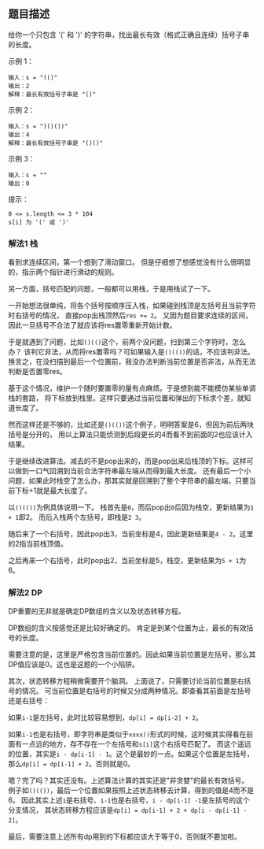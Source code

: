 ## 题目描述
给你一个只包含 '(' 和 ')' 的字符串，找出最长有效（格式正确且连续）括号子串的长度。

示例 1：
```
输入：s = "(()"
输出：2
解释：最长有效括号子串是 "()"
```
示例 2：
```
输入：s = ")()())"
输出：4
解释：最长有效括号子串是 "()()"
```
示例 3：
```
输入：s = ""
输出：0
```

提示：
```
0 <= s.length <= 3 * 104
s[i] 为 '(' 或 ')'
```

### 解法1 栈
看到求连续区间，第一个想到了滑动窗口。
但是仔细想了想感觉没有什么很明显的，指示两个指针进行滑动的规则。

另一方面，括号匹配的问题，一般都可以用栈，于是用栈试了一下。

一开始想法很单纯，将各个括号按顺序压入栈，如果碰到栈顶是左括号且当前字符时右括号的情况，
直接pop出栈顶然后`res += 2`。
又因为题目要求连续的区间，因此一旦括号不合法了就应该将res置零重新开始计数。

于是就遇到了问题，比如`()(()`这个，前两个没问题，扫到第三个字符时，怎么办？
该判它非法，从而将res置零吗？可如果输入是`()(())`的话，不应该判非法。
换言之，在没扫描到最后一个位置前，我没办法判断当前位置是否非法，从而无法判断是否置零res。

基于这个情况，维护一个随时要置零的量有点麻烦。于是想到能不能模仿某些单调栈的套路，
将下标放到栈里。这样只要通过当前位置和弹出的下标求个差，就知道长度了。

然而这样还是不够的，比如还是`()(())`这个例子，明明答案是6，但因为前后两块括号是分开的，
用以上算法只能侦测到后段更长的4而看不到前面的2也应该计入结果。

于是继续改进算法。减去的不是pop出来的，而是pop出来后栈顶的下标。这样可以做到一口气回溯到当前合法字符串最左端从而得到最大长度。
还有最后一个小问题，如果此时栈空了怎么办，那其实就是回溯到了整个字符串的最左端，只要当前下标+1就是最大长度了。

以`()(())`为例具体说明一下。
栈首先是`0`，而后pop出`0`后因为栈空，更新结果为`1 + 1`即2。
而后入栈两个左括号，即栈是`2 3`。

随后来了一个右括号，因此pop出3，当前坐标是4，因此更新结果是`4 - 2`。这里的2指当前栈顶值。

之后再来一个右括号，此时pop出2，当前坐标是5，栈空，更新结果为`5 + 1`为6。

### 解法2 DP
DP重要的无非就是确定DP数组的含义以及状态转移方程。

DP数组的含义按感觉还是比较好确定的。
肯定是到某个位置为止，最长的有效括号的长度。

需要注意的是，这里是严格包含当前位置的。因此如果当前位置是左括号，那么其DP值应该是0。这也是这题的一个小陷阱。

其次，状态转移方程稍微需要开个脑洞。
上面说了，只需要讨论当前位置是右括号的情况。
可当前位置是右括号的时候又分成两种情况。即查看其前面是左括号还是右括号：

如果`i-1`是左括号，此时比较容易想到，`dp[i] = dp[i-2] + 2`。

如果`i-1`也是右括号，即字符串是类似于`xxxx))`形式的时候，这时候其实得看在前面有一点远的地方，存不存在一个左括号和`s[i]`这个右括号匹配了。
而这个遥远的位置，其实是`i - dp[i-1] - 1`。这个是最妙的一点。如果这个位置是左括号，那么`dp[i] = dp[i-1] + 2`。否则就是0。

嗯？完了吗？其实还没有。上述算法计算的其实还是"非贪婪"的最长有效括号。
例子如`()(())`，最后一个位置如果按照上述状态转移去计算，得到的值是4而不是6。
因此其实上述`i`是右括号、`i-1`也是右括号，`i - dp[i-1] -1`是左括号的这个分支情况，
其状态转移方程应该是`dp[i] = dp[i-1] + 2 + dp[i - dp[i-1] - 2]`。

最后，需要注意上述所有dp用到的下标都应该大于等于0，否则就不要加啦。